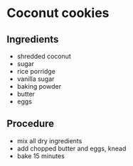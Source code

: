 Coconut cookies
===============

Ingredients
-----------

* shredded coconut
* sugar
* rice porridge
* vanilla sugar
* baking powder
* butter
* eggs

Procedure
---------

* mix all dry ingredients
* add chopped butter and eggs, knead
* bake 15 minutes
